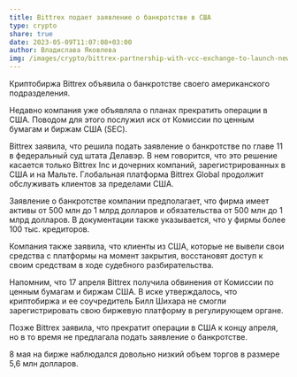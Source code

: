 ```yaml
---
title: Bittrex подает заявление о банкротстве в США
type: crypto
share: true
date: 2023-05-09T11:07:08+03:00
author: Владислава Яковлева
img: /images/crypto/bittrex-partnership-with-vcc-exchange-to-launch-new-platform-768x405-1-large.jpg
---
```

Криптобиржа Bittrex объявила о банкротстве своего американского подразделения.

Недавно компания уже объявляла о планах прекратить операции в США. Поводом для этого послужил иск от Комиссии по ценным бумагам и биржам США (SEC).

Bittrex заявила, что решила подать заявление о банкротстве по главе 11 в федеральный суд штата Делавэр. В нем говорится, что это решение касается только Bittrex Inc и дочерних компаний, зарегистрированных в США и на Мальте. Глобальная платформа Bittrex Global продолжит обслуживать клиентов за пределами США.

Заявление о банкротстве компании предполагает, что фирма имеет активы от 500 млн до 1 млрд долларов и обязательства от 500 млн до 1 млрд долларов. В документации также указывается, что у фирмы более 100 тыс. кредиторов.

Компания также заявила, что клиенты из США, которые не вывели свои средства с платформы на момент закрытия, восстановят доступ к своим средствам в ходе судебного разбирательства.

Напомним, что 17 апреля Bittrex получила обвинения от Комиссии по ценным бумагам и биржам США. В иске утверждалось, что криптобиржа и ее соучредитель Билл Шихара не смогли зарегистрировать свою биржевую платформу в регулирующем органе.

Позже Bittrex заявила, что прекратит операции в США к концу апреля, но в то время не предлагала подать заявление о банкротстве.

8 мая на бирже наблюдался довольно низкий объем торгов в размере 5,6 млн долларов.